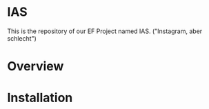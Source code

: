 # IAS
This is the repository of our EF Project named IAS. ("Instagram, aber schlecht")

# Overview

# Installation
